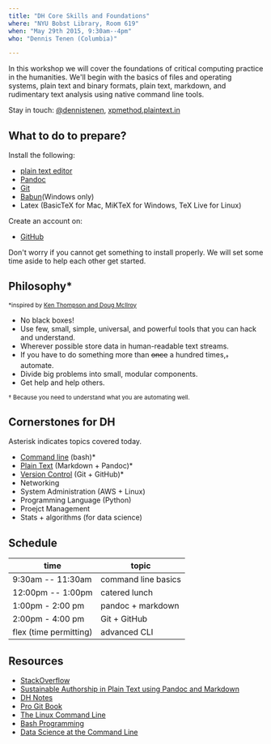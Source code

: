 ```yaml
---
title: "DH Core Skills and Foundations"
where: "NYU Bobst Library, Room 619"
when: "May 29th 2015, 9:30am--4pm"
who: "Dennis Tenen (Columbia)"

---
```


In this workshop we will cover the foundations of critical computing practice
in the humanities. We'll begin with the basics of files and operating systems,
plain text and binary formats, plain text, markdown, and rudimentary text
analysis using native command line tools.

Stay in touch: [@dennistenen](https://twitter.com/dennistenen),
[xpmethod.plaintext.in](http://xpmethod.plaintext.in/strains.html)

## What to do to prepare?

Install the following:

- [plain text editor](http://www.sublimetext.com/2)
- [Pandoc](http://pandoc.org/installing.html)
- [Git](https://help.github.com/articles/set-up-git/)
- [Babun](http://babun.github.io/)(Windows only)
- Latex (BasicTeX for Mac, MiKTeX for Windows, TeX Live for Linux)

Create an account on:

- [GitHub](https://github.com)

Don't worry if you cannot get something to install properly. We will set some
time aside to help each other get started.

## Philosophy\*
<sup>*inspired by [Ken Thompson and Doug
McIlroy](http://www.faqs.org/docs/artu/ch01s06.html)</sup>

- No black boxes!
- Use few, small, simple, universal, and powerful tools that you can hack and
  understand.
- Wherever possible store data in human-readable text streams.
- If you have to do something more than ~~once~~ a hundred times,<sub>†</sub>
  automate.
- Divide big problems into small, modular components.
- Get help and help others.

<sub>† Because you need to understand what you are automating well.</sub>

## Cornerstones for DH

Asterisk indicates topics covered today.

- [Command line](https://github.com/denten-workshops/dh-core/blob/master/intro-cli.md)
(bash)\*
- [Plain Text](https://github.com/denten-workshops/dh-core/blob/master/plain-text.md)
(Markdown + Pandoc)\*
- [Version Control](https://github.com/denten-workshops/dh-core/blob/master/intro-git.md)
(Git + GitHub)\*
- Networking
- System Administration (AWS + Linux)
- Programming Language (Python)
- Proejct Management
- Stats + algorithms (for data science)

## Schedule


 time                  | topic
-----------------------|---------------------
9:30am -- 11:30am      | command line basics 
12:00pm -- 1:00pm      | catered lunch       
1:00pm - 2:00 pm       | pandoc + markdown   
2:00pm - 4:00 pm       | Git + GitHub        
flex (time permitting) | advanced CLI        

## Resources

- [StackOverflow](http://stackoverflow.com/)
- [Sustainable Authorship in Plain Text using Pandoc and
Markdown](http://programminghistorian.org/lessons/sustainable-authorship-in-plain-text-using-pandoc-and-markdown.html)
- [DH Notes](https://github.com/denten/dhnotes/wiki)
- [Pro Git Book](https://progit.org/)
- [The Linux Command Line](http://linuxcommand.org/tlcl.php)
- [Bash Programming](http://tldp.org/HOWTO/Bash-Prog-Intro-HOWTO.html)
- [Data Science at the Command Line](http://datascienceatthecommandline.com/)
